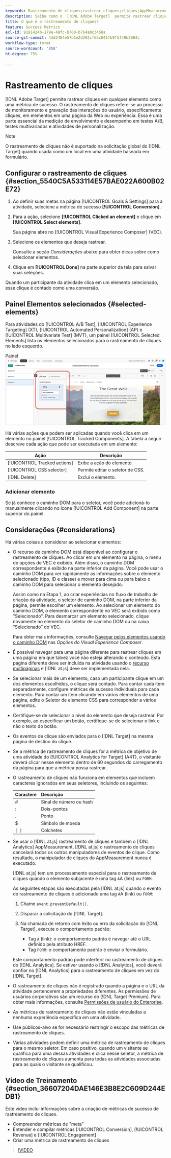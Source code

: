 ```yaml
---
keywords: Rastreamento de cliques;rastrear cliques;cliques;AppMeasurement
description: Saiba como o  [!DNL Adobe Target]  permite rastrear cliques em qualquer elemento como uma métrica de sucesso.
title: O que é o rastreamento de cliques?
feature: Success Metrics
exl-id: 9181424b-179e-49fc-b760-b764a0c3458a
source-git-commit: 43d2484e57b1e2d292cf65c041fb9f5f49b2084c
workflow-type: tm+mt
source-wordcount: '858'
ht-degree: 75%

---
```


# Rastreamento de cliques

[!DNL Adobe Target] permite rastrear cliques em qualquer elemento como uma métrica de sucesso. O rastreamento de cliques refere-se ao processo de monitoramento e gravação das interações do usuário, especificamente cliques, em elementos em uma página da Web ou experiência. Essa é uma parte essencial da medição de envolvimento e desempenho em testes A/B, testes multivariados e atividades de personalização.

>[!NOTE]
>
>O rastreamento de cliques não é suportado na solicitação global do [!DNL Target] quando usada como um local em uma atividade baseada em formulário.

## Configurar o rastreamento de cliques {#section_5540C5A533114E57BAE022A600B02E72}

1. Ao definir suas metas na página [!UICONTROL Goals & Settings] para a atividade, selecione a métrica de sucesso **[!UICONTROL Conversion]**.
1. Para a ação, selecione **[!UICONTROL Clicked an element]** e clique em **[!UICONTROL Select elements]**.

   Sua página abre no [!UICONTROL Visual Experience Composer] (VEC).

1. Selecione os elementos que deseja rastrear.

   Consulte a seção *Considerações* abaixo para obter dicas sobre como selecionar elementos.

1. Clique em **[!UICONTROL Done]** na parte superior da tela para salvar suas seleções.

Quando um participante da atividade clica em um elemento selecionado, esse clique é contado como uma conversão.

## Painel Elementos selecionados {#selected-elements}

Para atividades do [!UICONTROL A/B Test], [!UICONTROL Experience Targeting] (XT), [!UICONTROL Automated Personalization] (AP) e [!UICONTROL Multivariate Test] (MVT), um painel [!UICONTROL Selected Elements] lista os elementos selecionados para o rastreamento de cliques no lado esquerdo.

Painel ![Elementos selecionados](/help/main/c-activities/r-success-metrics/assets/selected-elements.png)

Há várias ações que podem ser aplicadas quando você clica em um elemento no painel [!UICONTROL Tracked Components]. A tabela a seguir descreve cada ação que pode ser executada em um elemento:

| Ação | Descrição |
| --- | --- |
| [!UICONTROL Tracked actions] | Exibe a ação do elemento. |
| [!UICONTROL CSS selector] | Permite editar o seletor de CSS. |
| [!DNL Delete] | Exclui o elemento. |

### Adicionar elemento

Se já conhece o caminho DOM para o seletor, você pode adicioná-lo manualmente clicando no ícone [!UICONTROL Add Component] na parte superior do painel.

## Considerações {#considerations}

Há várias coisas a considerar ao selecionar elementos:

* O recurso de caminho DOM está disponível ao configurar o rastreamento de cliques. Ao clicar em um elemento na página, o menu de opções de VEC é exibido. Além disso, o caminho DOM correspondente é exibido na parte inferior da página. Você pode usar o caminho DOM para ver rapidamente as informações sobre o elemento selecionado (tipo, ID e classe) e mover para cima ou para baixo o caminho DOM para selecionar o elemento desejado.

  Assim como na Etapa 1, ao criar experiências no fluxo de trabalho de criação da atividade, o seletor de caminho DOM, na parte inferior da página, permite escolher um elemento. Ao selecionar um elemento do caminho DOM, o elemento correspondente no VEC será exibido como &quot;Selecionado&quot;. Para desmarcar um elemento selecionado, clique novamente no elemento do seletor de caminho DOM ou na caixa “Selecionado” do VEC.

  Para obter mais informações, consulte [Navegar pelos elementos usando o caminho DOM](/help/main/c-experiences/c-visual-experience-composer/viztarget-options.md#dom-path) nas *Opções do Visual Experience Composer*.

* É possível navegar para uma página diferente para rastrear cliques em uma página em que talvez você não esteja alterando o conteúdo. Esta página diferente deve ser incluída na atividade usando o [recurso multipáginas](/help/main/c-experiences/c-visual-experience-composer/multipage-activity.md#concept_277E096063E14813AC5D8EDFA1D2ED48) e [!DNL at.js] deve ser implementada nela.
* Se selecionar mais de um elemento, caso um participante clique em um dos elementos escolhidos, o clique será contado. Para contar cada item separadamente, configure métricas de sucesso individuais para cada elemento. Para contar um item clicando em vários elementos de uma página, edite o Seletor de elemento CSS para corresponder a vários elementos.
* Certifique-se de selecionar o nível do elemento que deseja rastrear. Por exemplo, ao especificar um botão, certifique-se de selecionar o link e não o texto do botão.
* Os eventos de clique são enviados para o [!DNL Target] na mesma página de destino do clique.
* Se a métrica de rastreamento de cliques for a métrica de objetivo de uma atividade do [!UICONTROL Analytics for Target] (A4T), o visitante deverá clicar nesse elemento dentro de 60 segundos do carregamento da página para que a métrica possa rastrear.
* O rastreamento de cliques não funciona em elementos que incluem caracteres ignorados em seus seletores, incluindo os seguintes:

  | Caractere | Descrição |
  |---|---|
  | # | Sinal de número ou hash |
  | : | Dois-pontos |
  | . | Ponto |
  | $ | Símbolo de moeda |
  | `[ ]` | Colchetes |

* Se usar o [!DNL at.js] rastreamento de cliques  e também o [!DNL Analytics] AppMeasurement, [!DNL at.js] o rastreamento de cliques cancelará todos os outros manipuladores de eventos de clique. Como resultado, o manipulador de cliques do AppMeasurement nunca é executado.

  [!DNL at.js] tem um processamento especial para o rastreamento de cliques quando o elemento subjacente é uma tag `A`A (link) ou `FORM`.

  As seguintes etapas são executadas pela [!DNL at.js] quando o evento de rastreamento de cliques é adicionado uma tag `A`A (link) ou `FORM`:

   1. Chame `event.preventDefault()`.

   1. Disparar a solicitação do [!DNL Target].

   1. Na chamada de retorno com êxito ou erro da solicitação do [!DNL Target], execute o comportamento padrão:

      * Tag `A` (link): o comportamento padrão é navegar até o URL definido pela atributo HREF.
      * Tag `FORM`: o comportamento padrão é enviar o formulário.

  Este comportamento padrão pode interferir no rastreamento de cliques do [!DNL Analytics]. Se estiver usando o [!DNL Analytics], você deverá confiar no [!DNL Analytics] para o rastreamento de cliques em vez do [!DNL Target].

* O rastreamento de cliques não é registrado quando a página e o URL da atividade pertencerem a propriedades diferentes. As permissões de usuários corporativos são um recurso do [!DNL Target Premium]. Para obter mais informações, consulte [Permissões de usuário do Enterprise](/help/main/administrating-target/c-user-management/property-channel/property-channel.md).

* As métricas de rastreamento de cliques não estão vinculadas a nenhuma experiência específica em uma atividade.

* Use públicos-alvo se for necessário restringir o escopo das métricas de rastreamento de cliques.

* Várias atividades podem definir uma métrica de rastreamento de cliques para o mesmo seletor. Em caso positivo, quando um visitante se qualifica para uma dessas atividades e clica nesse seletor, a métrica de rastreamento de cliques aumenta para todas as atividades associadas para as quais o visitante se qualificou.

## Vídeo de Treinamento {#section_36607204DAE146E3B8E2C609D244EDB1}

Este vídeo inclui informações sobre a criação de métricas de sucesso de rastreamento de cliques.

* Compreender métricas de &quot;meta&quot;
* Entender e compilar métricas [!UICONTROL Conversion], [!UICONTROL Revenue] e [!UICONTROL Engagement]
* Criar uma métrica de rastreamento de cliques

>[!VIDEO](https://video.tv.adobe.com/v/17380)
